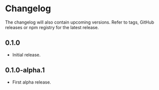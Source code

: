 # Changelog

The changelog will also contain upcoming versions. Refer to tags, GitHub releases or npm registry for the latest
release.

## 0.1.0

* Initial release.

## 0.1.0-alpha.1

* First alpha release.
